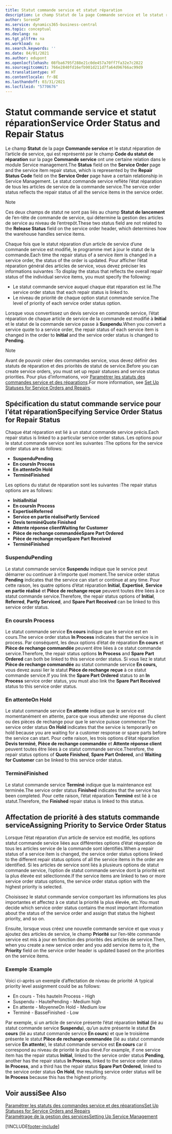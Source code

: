```yaml
---
title: Statut commande service et statut réparation
description: Le champ Statut de la page Commande service et le statut réparation de l’article de service, qui est représenté par le champ Code du statut de réparation sur la page Commande service ont une certaine relation dans le module Service management. Le statut commande service reflète l’état réparation de tous les articles de service de la commande service.
author: SorenGP
ms.service: dynamics365-business-central
ms.topic: conceptual
ms.devlang: na
ms.tgt_pltfrm: na
ms.workload: na
ms.search.keywords: ''
ms.date: 04/01/2021
ms.author: edupont
ms.openlocfilehash: 08fba6795f288e21c0de457a70ff7fa32e7c2822
ms.sourcegitcommit: 766e2840fd16efb901d211d7fa64d96766ac99d9
ms.translationtype: HT
ms.contentlocale: fr-BE
ms.lasthandoff: 03/31/2021
ms.locfileid: "5770676"
---
```

# <a name="service-order-status-and-repair-status"></a><span data-ttu-id="a7cae-104">Statut commande service et statut réparation</span><span class="sxs-lookup"><span data-stu-id="a7cae-104">Service Order Status and Repair Status</span></span>

<span data-ttu-id="a7cae-105">Le champ **Statut** de la page **Commande service** et le statut réparation de l’article de service, qui est représenté par le champ **Code du statut de réparation** sur la page **Commande service** ont une certaine relation dans le module Service management.</span><span class="sxs-lookup"><span data-stu-id="a7cae-105">The **Status** field on the **Service Order** page and the service item repair status, which is represented by the **Repair Status Code** field on the **Service Order** page have a certain relationship in Service Management.</span></span> <span data-ttu-id="a7cae-106">Le statut commande service reflète l’état réparation de tous les articles de service de la commande service.</span><span class="sxs-lookup"><span data-stu-id="a7cae-106">The service order status reflects the repair status of all the service items in the service order.</span></span>  

> [!NOTE]  
> <span data-ttu-id="a7cae-107">Ces deux champs de statut ne sont pas liés au champ **Statut de lancement** de l’en\-tête de commande de service, qui détermine la gestion des articles de service au niveau de l’entrepôt.</span><span class="sxs-lookup"><span data-stu-id="a7cae-107">These two status field are not related to the **Release Status** field on the service order header, which determines how the warehouse handles service items.</span></span>  

<span data-ttu-id="a7cae-108">Chaque fois que le statut réparation d’un article de service d’une commande service est modifié, le programme met à jour le statut de la commande.</span><span class="sxs-lookup"><span data-stu-id="a7cae-108">Each time the repair status of a service item is changed in a service order, the status of the order is updated.</span></span> <span data-ttu-id="a7cae-109">Pour afficher l’état réparation général des articles de service, vous devez préciser les informations suivantes :</span><span class="sxs-lookup"><span data-stu-id="a7cae-109">To display the status that reflects the overall repair status of the individual service items, you must specify the following:</span></span>  

* <span data-ttu-id="a7cae-110">Le statut commande service auquel chaque état réparation est lié.</span><span class="sxs-lookup"><span data-stu-id="a7cae-110">The service order status that each repair status is linked to.</span></span>  
* <span data-ttu-id="a7cae-111">Le niveau de priorité de chaque option statut commande service.</span><span class="sxs-lookup"><span data-stu-id="a7cae-111">The level of priority of each service order status option.</span></span>  

<span data-ttu-id="a7cae-112">Lorsque vous convertissez un devis service en commande service, l’état réparation de chaque article de service de la commande est modifié à **Initial** et le statut de la commande service passe à **Suspendu**.</span><span class="sxs-lookup"><span data-stu-id="a7cae-112">When you convert a service quote to a service order, the repair status of each service item is changed in the order to **Initial** and the service order status is changed to **Pending**.</span></span>  

> [!NOTE]
> <span data-ttu-id="a7cae-113">Avant de pouvoir créer des commandes service, vous devez définir des statuts de réparation et des priorités de statut de service.</span><span class="sxs-lookup"><span data-stu-id="a7cae-113">Before you can create service orders, you must set up repair statuses and service status priorities.</span></span> <span data-ttu-id="a7cae-114">Pour plus d’informations, voir [Paramétrer les statuts des commandes service et des réparations](service-order-repair-status.md).</span><span class="sxs-lookup"><span data-stu-id="a7cae-114">For more information, see [Set Up Statuses for Service Orders and Repairs](service-order-repair-status.md).</span></span>

## <a name="specifying-service-order-status-for-repair-status"></a><span data-ttu-id="a7cae-115">Spécification du statut commande service pour l’état réparation</span><span class="sxs-lookup"><span data-stu-id="a7cae-115">Specifying Service Order Status for Repair Status</span></span>

<span data-ttu-id="a7cae-116">Chaque état réparation est lié à un statut commande service précis.</span><span class="sxs-lookup"><span data-stu-id="a7cae-116">Each repair status is linked to a particular service order status.</span></span> <span data-ttu-id="a7cae-117">Les options pour le statut commande service sont les suivantes :</span><span class="sxs-lookup"><span data-stu-id="a7cae-117">The options for the service order status are as follows:</span></span>

* <span data-ttu-id="a7cae-118">**Suspendu**</span><span class="sxs-lookup"><span data-stu-id="a7cae-118">**Pending**</span></span>
* <span data-ttu-id="a7cae-119">**En cours**</span><span class="sxs-lookup"><span data-stu-id="a7cae-119">**In Process**</span></span>
* <span data-ttu-id="a7cae-120">**En attente**</span><span class="sxs-lookup"><span data-stu-id="a7cae-120">**On Hold**</span></span>
* <span data-ttu-id="a7cae-121">**Terminé**</span><span class="sxs-lookup"><span data-stu-id="a7cae-121">**Finished**</span></span>

<span data-ttu-id="a7cae-122">Les options du statut de réparation sont les suivantes :</span><span class="sxs-lookup"><span data-stu-id="a7cae-122">The repair status options are as follows:</span></span>

* <span data-ttu-id="a7cae-123">**Initial**</span><span class="sxs-lookup"><span data-stu-id="a7cae-123">**Initial**</span></span>
* <span data-ttu-id="a7cae-124">**En cours**</span><span class="sxs-lookup"><span data-stu-id="a7cae-124">**In Process**</span></span>
* <span data-ttu-id="a7cae-125">**Expertisé**</span><span class="sxs-lookup"><span data-stu-id="a7cae-125">**Referred**</span></span>
* <span data-ttu-id="a7cae-126">**Service en partie réalisé**</span><span class="sxs-lookup"><span data-stu-id="a7cae-126">**Partly Serviced**</span></span>
* <span data-ttu-id="a7cae-127">**Devis terminé**</span><span class="sxs-lookup"><span data-stu-id="a7cae-127">**Quote Finished**</span></span>
* <span data-ttu-id="a7cae-128">**Attente réponse client**</span><span class="sxs-lookup"><span data-stu-id="a7cae-128">**Waiting for Customer**</span></span>
* <span data-ttu-id="a7cae-129">**Pièce de rechange commandée**</span><span class="sxs-lookup"><span data-stu-id="a7cae-129">**Spare Part Ordered**</span></span>
* <span data-ttu-id="a7cae-130">**Pièce de rechange reçue**</span><span class="sxs-lookup"><span data-stu-id="a7cae-130">**Spare Part Received**</span></span>
* <span data-ttu-id="a7cae-131">**Terminé**</span><span class="sxs-lookup"><span data-stu-id="a7cae-131">**Finished**</span></span>  

### <a name="pending"></a><span data-ttu-id="a7cae-132">Suspendu</span><span class="sxs-lookup"><span data-stu-id="a7cae-132">Pending</span></span>

<span data-ttu-id="a7cae-133">Le statut commande service **Suspendu** indique que le service peut démarrer ou continuer à n’importe quel moment.</span><span class="sxs-lookup"><span data-stu-id="a7cae-133">The service order status **Pending** indicates that the service can start or continue at any time.</span></span> <span data-ttu-id="a7cae-134">Pour cette raison, les quatre options d’état réparation **Initial**, **Expertisé**, **Service en partie réalisé** et **Pièce de rechange reçue** peuvent toutes être liées à ce statut commande service.</span><span class="sxs-lookup"><span data-stu-id="a7cae-134">Therefore, the repair status options of **Initial**, **Referred**, **Partly Serviced**, and **Spare Part Received** can be linked to this service order status.</span></span>  

### <a name="in-process"></a><span data-ttu-id="a7cae-135">En cours</span><span class="sxs-lookup"><span data-stu-id="a7cae-135">In Process</span></span>

<span data-ttu-id="a7cae-136">Le statut commande service **En cours** indique que le service est en cours.</span><span class="sxs-lookup"><span data-stu-id="a7cae-136">The service order status **In Process** indicates that the service is in process.</span></span> <span data-ttu-id="a7cae-137">Par conséquent, les deux options d’état de réparation **En cours** et **Pièce de rechange commandée** peuvent être liées à ce statut commande service.</span><span class="sxs-lookup"><span data-stu-id="a7cae-137">Therefore, the repair status options **In Process** and **Spare Part Ordered** can both be linked to this service order status.</span></span> <span data-ttu-id="a7cae-138">Si vous liez le statut **Pièce de rechange commandée** au statut commande service **En cours,** vous devez aussi lier le statut **Pièce de rechange reçue** à ce statut commande service.</span><span class="sxs-lookup"><span data-stu-id="a7cae-138">If you link the **Spare Part Ordered** status to an **In Process** service order status, you must also link the **Spare Part Received** status to this service order status.</span></span>  

### <a name="on-hold"></a><span data-ttu-id="a7cae-139">En attente</span><span class="sxs-lookup"><span data-stu-id="a7cae-139">On Hold</span></span>

<span data-ttu-id="a7cae-140">Le statut commande service **En attente** indique que le service est momentanément en attente, parce que vous attendez une réponse du client ou des pièces de rechange pour que le service puisse commencer.</span><span class="sxs-lookup"><span data-stu-id="a7cae-140">The service order status **On Hold** indicates that the service is temporarily on hold because you are waiting for a customer response or spare parts before the service can start.</span></span> <span data-ttu-id="a7cae-141">Pour cette raison, les trois options d’état réparation **Devis terminé**, **Pièce de rechange commandée** et **Attente réponse client** peuvent toutes être liées à ce statut commande service.</span><span class="sxs-lookup"><span data-stu-id="a7cae-141">Therefore, the repair status options of **Quote Finished**, **Spare Part Ordered**, and **Waiting for Customer** can be linked to this service order status.</span></span>  

### <a name="finished"></a><span data-ttu-id="a7cae-142">Terminé</span><span class="sxs-lookup"><span data-stu-id="a7cae-142">Finished</span></span>

<span data-ttu-id="a7cae-143">Le statut commande service **Terminé** indique que la maintenance est terminée.</span><span class="sxs-lookup"><span data-stu-id="a7cae-143">The service order status **Finished** indicates that the service has been completed.</span></span> <span data-ttu-id="a7cae-144">Pour cette raison, l’état réparation **Terminé** est lié à ce statut.</span><span class="sxs-lookup"><span data-stu-id="a7cae-144">Therefore, the **Finished** repair status is linked to this status.</span></span>  

## <a name="assigning-priority-to-service-order-status"></a><span data-ttu-id="a7cae-145">Affectation de priorité à des statuts commande service</span><span class="sxs-lookup"><span data-stu-id="a7cae-145">Assigning Priority to Service Order Status</span></span>

<span data-ttu-id="a7cae-146">Lorsque l’état réparation d’un article de service est modifié, les options statut commande service liées aux différentes options d’état réparation de tous les articles service de la commande sont identifiés.</span><span class="sxs-lookup"><span data-stu-id="a7cae-146">When a repair status of a service item is changed, the service order status options linked to the different repair status options of all the service items in the order are identified.</span></span> <span data-ttu-id="a7cae-147">Si les articles de service sont liés à plusieurs options de statut commande service, l’option de statut commande service dont la priorité est la plus élevée est sélectionnée.</span><span class="sxs-lookup"><span data-stu-id="a7cae-147">If the service items are linked to two or more service order status options, the service order status option with the highest priority is selected.</span></span>  

<span data-ttu-id="a7cae-148">Choisissez le statut commande service comportant les informations les plus importantes et affectez à ce statut la priorité la plus élevée, etc.</span><span class="sxs-lookup"><span data-stu-id="a7cae-148">You must decide which service order status contains the most important information about the status of the service order and assign that status the highest priority, and so on.</span></span>  

<span data-ttu-id="a7cae-149">Ensuite, lorsque vous créez une nouvelle commande service et que vous y ajoutez des articles de service, le champ **Priorité** sur l’en-tête commande service est mis à jour en fonction des priorités des articles de service.</span><span class="sxs-lookup"><span data-stu-id="a7cae-149">Then, when you create a new service order and you add service items to it, the **Priority** field on the service order header is updated based on the priorities on the service items.</span></span>  

### <a name="example"></a><span data-ttu-id="a7cae-150">Exemple :</span><span class="sxs-lookup"><span data-stu-id="a7cae-150">Example</span></span>

<span data-ttu-id="a7cae-151">Voici ci-après un exemple d’affectation de niveau de priorité :</span><span class="sxs-lookup"><span data-stu-id="a7cae-151">A typical priority level assignment could be as follows:</span></span>  

* <span data-ttu-id="a7cae-152">En cours - Très haute</span><span class="sxs-lookup"><span data-stu-id="a7cae-152">In Process - High</span></span>  
* <span data-ttu-id="a7cae-153">Suspendu - Haute</span><span class="sxs-lookup"><span data-stu-id="a7cae-153">Pending - Medium high</span></span>  
* <span data-ttu-id="a7cae-154">En attente - Moyenne</span><span class="sxs-lookup"><span data-stu-id="a7cae-154">On Hold - Medium low</span></span>  
* <span data-ttu-id="a7cae-155">Terminé - Basse</span><span class="sxs-lookup"><span data-stu-id="a7cae-155">Finished - Low</span></span>  

<span data-ttu-id="a7cae-156">Par exemple, si un article de service présente l’état réparation **Initial** (lié au statut commande service **Suspendu**), qu’un autre présente le statut **En cours** (lié au statut commande service **En cours**) et que le troisième présente le statut **Pièce de rechange commandée** (lié au statut commande service **En attente**), le statut commande service est **En cours** car il correspond au niveau de priorité le plus élevé.</span><span class="sxs-lookup"><span data-stu-id="a7cae-156">For example, if one service item has the repair status **Initial**, linked to the service order status **Pending**, another has the repair status **In Process**, linked to the service order status **In Process**, and a third has the repair status **Spare Part Ordered**, linked to the service order status **On Hold**, the resulting service order status will be **In Process** because this has the highest priority.</span></span>  

## <a name="see-also"></a><span data-ttu-id="a7cae-157">Voir aussi</span><span class="sxs-lookup"><span data-stu-id="a7cae-157">See Also</span></span>

[<span data-ttu-id="a7cae-158">Paramétrer les statuts des commandes service et des réparations</span><span class="sxs-lookup"><span data-stu-id="a7cae-158">Set Up Statuses for Service Orders and Repairs</span></span>](service-order-repair-status.md)  
[<span data-ttu-id="a7cae-159">Paramétrage de la gestion des services</span><span class="sxs-lookup"><span data-stu-id="a7cae-159">Setting Up Service Management</span></span>](service-setup-service.md)  


[!INCLUDE[footer-include](includes/footer-banner.md)]